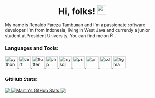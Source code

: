 <h1 align="center">Hi, folks! <img src="https://raw.githubusercontent.com/MartinHeinz/MartinHeinz/master/wave.gif" width="30px"></h1> 

<p align="left">My name is Renaldo Fareza Tambunan and I'm a passionate software developer. I'm from Indonesia, living in West Java and currently a junior student at President University. You can find me on <a href="https://linkedin.com/in/renaldo-fareza-tambunan" target="_blank"><img src="https://upload.wikimedia.org/wikipedia/commons/thumb/c/ca/LinkedIn_logo_initials.png/768px-LinkedIn_logo_initials.png" alt="Renaldo Fareza Tambunan" width="15" heigth="15"/></a>.</p>

<h3 align="left">Languages and Tools:</h3>
<p align="left">
<a href="https://www.python.org/" target="_blank"> 
<img src="https://upload.wikimedia.org/wikipedia/commons/thumb/c/c3/Python-logo-notext.svg/1200px-Python-logo-notext.svg.png" alt="python" width="40" height="40"/> 
</a> 
<a href="https://dart.dev" target="_blank"> 
<img src="https://www.vectorlogo.zone/logos/dartlang/dartlang-icon.svg" alt="dart" width="40" height="40"/> 
</a> 
<a href="https://flutter.dev" target="_blank"> 
<img src="https://www.vectorlogo.zone/logos/flutterio/flutterio-icon.svg" alt="flutter" width="40" height="40"/> 
</a>
<a href="https://www.php.net/" target="_blank"> 
<img src="https://upload.wikimedia.org/wikipedia/commons/thumb/2/27/PHP-logo.svg/1067px-PHP-logo.svg.png" alt="php"  height="40"/> 
</a>
<a href="https://www.mysql.com/" target="_blank"> 
<img src="https://www.logo.wine/a/logo/MySQL/MySQL-Logo.wine.svg" alt="mysql" height="40"/> 
</a> 
<a href="https://www.adobe.com/products/photoshop.html" target="_blank"> 
<img src="https://www.adobe.com/content/dam/acom/one-console/icons_rebrand/ps_appicon.svg" alt="ps" width="40" height="40"/> 
</a>
<a href="https://www.adobe.com/products/premiere.html" target="_blank"> 
<img src="https://www.adobe.com/content/dam/cct/creativecloud/business/teams/free-trial-new/desktop_premiere.svg" alt="pr" width="40" height="40"/> 
</a>
<a href="https://www.adobe.com/products/xd.html" target="_blank"> 
<img src="https://www.adobe.com/content/dam/shared/images/product-icons/svg/xd.svg" alt="xd" width="40" height="40"/> 
</a>
<a href="https://www.figma.com/community/explore" target="_blank"> 
<img src="https://i.pinimg.com/originals/17/06/c9/1706c9f16bd08eb5e03f1df3e0a94a1c.png" alt="figma" width="40" height="40"/> 
</a>
</p>

<h3 align="left">GitHub Stats:</h3>
<a href="https://github.com/RenaldoFrz/RenaldoFrz">
  <img align="center" src="https://github-readme-stats.vercel.app/api/top-langs/?username=Renaldofrz&hide=html,tex&title_color=ffffff&text_color=c9cacc&icon_color=2bbc8a&bg_color=1d1f21&langs_count=3" />
</a>
<a href="https://github.com/RenaldoFrz/RenaldoFrz">
  <img align="center" src="https://github-readme-stats.vercel.app/api?username=Renaldofrz&show_icons=true&line_height=27&count_private=true&title_color=ffffff&text_color=c9cacc&icon_color=2bbc8a&bg_color=1d1f21" alt="Martin's GitHub Stats" />
</a>
<a href="https://github.com/RenaldoFrz/flutter_iTalase">
  <img align="center" src="https://github-readme-stats.vercel.app/api/pin/?username=Renaldofrz&repo=flutter_iTalase&title_color=ffffff&text_color=c9cacc&icon_color=2bbc8a&bg_color=1d1f21" />
</a>
<!--
**RenaldoFrz/RenaldoFrz** is a ✨ _special_ ✨ repository because its `README.md` (this file) appears on your GitHub profile.

Here are some ideas to get you started:

- 🔭 I’m currently working on ...
- 🌱 I’m currently learning ...
- 👯 I’m looking to collaborate on ...
- 🤔 I’m looking for help with ...
- 💬 Ask me about ...
- 📫 How to reach me: ...
- 😄 Pronouns: ...
- ⚡ Fun fact: ...
-->
